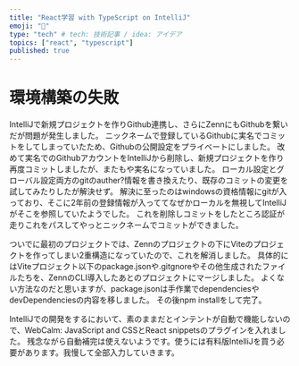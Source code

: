 ```yaml
---
title: "React学習 with TypeScript on IntelliJ"
emoji: "🍦"
type: "tech" # tech: 技術記事 / idea: アイデア
topics: ["react", "typescript"]
published: true
---
```


# 環境構築の失敗

IntelliJで新規プロジェクトを作りGithub連携し、さらにZennにもGithubを繋いだが問題が発生しました。
ニックネームで登録しているGithubに実名でコミットをしてしまっていたため、Githubの公開設定をプライベートにしました。
改めて実名でのGithubアカウントをIntelliJから削除し、新規プロジェクトを作り再度コミットしましたが、またもや実名になっていました。
ローカル設定とグローバル設定両方のgitのauther?情報を書き換えたり、既存のコミットの変更を試してみたりしたが解決せず。
解決に至ったのはwindowsの資格情報にgitが入っており、そこに2年前の登録情報が入っててなぜかローカルを無視してIntelliJがそこを参照していたようでした。
これを削除しコミットをしたところ認証が走りこれをパスしてやっとニックネームでコミットができました。

ついでに最初のプロジェクトでは、Zennのプロジェクトの下にViteのプロジェクトを作ってしまい2重構造になっていたので、これを解消しました。
具体的にはViteプロジェクト以下のpackage.jsonや.gitgnoreやその他生成されたファイルたちを、ZennのCLI導入したあとのプロジェクトにマージしました。
よくない方法なのだと思いますが、package.jsonは手作業でdependenciesやdevDependenciesの内容を移しました。
その後npm installをして完了。

IntelliJでの開発をするにおいて、素のままだとインテントが自動で機能しないので、WebCalm: JavaScript and CSSとReact snippetsのプラグインを入れました。
残念ながら自動補完は使えないようです。使うには有料版IntelliJを買う必要があります。我慢して全部入力していきます。
